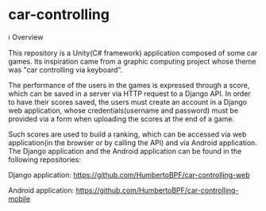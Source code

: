 # car-controlling

:information_source: Overview

This repository is a Unity(C# framework) application composed of some car games. Its inspiration came from a graphic computing project whose theme was "car controlling 
via keyboard".  

The performance of the users in the games is expressed through a score, which can be saved in a server via HTTP request to a Django API.
In order to have their scores saved, the users must create an account in a Django web application, whose credentials(username and password) must be provided via a form
when uploading the scores at the end of a game.

Such scores are used to build a ranking, which can be accessed via web application(in the browser or by calling the API) and via Android application. The Django 
application and the Android application can be found in the following repositories:

Django application: https://github.com/HumbertoBPF/car-controlling-web 

Android application: https://github.com/HumbertoBPF/car-controlling-mobile

